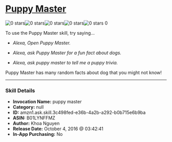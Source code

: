 # [Puppy Master](http://alexa.amazon.com/#skills/amzn1.ask.skill.3c498fed-e36b-4a2b-a292-b0b715e6b9ba)
![0 stars](../../images/ic_star_border_black_18dp_1x.png)![0 stars](../../images/ic_star_border_black_18dp_1x.png)![0 stars](../../images/ic_star_border_black_18dp_1x.png)![0 stars](../../images/ic_star_border_black_18dp_1x.png)![0 stars](../../images/ic_star_border_black_18dp_1x.png) 0

To use the Puppy Master skill, try saying...

* *Alexa, Open Puppy Master.*

* *Alexa, ask Puppy Master for a fun fact about dogs.*

* *Alexa, ask puppy master to tell me a puppy trivia.*

Puppy Master has many random facts about dog that you might not know!

***

### Skill Details

* **Invocation Name:** puppy master
* **Category:** null
* **ID:** amzn1.ask.skill.3c498fed-e36b-4a2b-a292-b0b715e6b9ba
* **ASIN:** B01LYNFFMZ
* **Author:** Khoa Nguyen
* **Release Date:** October 4, 2016 @ 03:42:41
* **In-App Purchasing:** No
